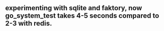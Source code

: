## experimenting with sqlite and faktory, now go_system_test takes 4-5 seconds compared to 2-3 with redis.